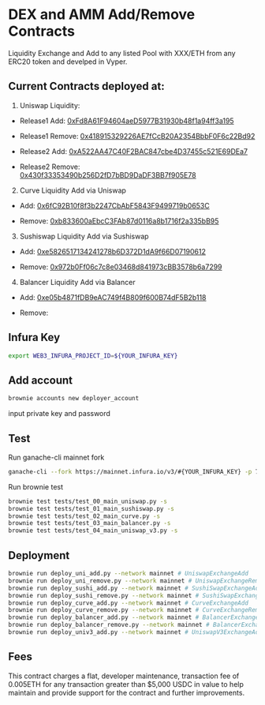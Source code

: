 # DEX and AMM Add/Remove Contracts
Liquidity Exchange and Add to any listed Pool with XXX/ETH from any ERC20 token and develped in Vyper.

## Current Contracts deployed at:
1. Uniswap Liquidity:
  * Release1 Add: [0xFd8A61F94604aeD5977B31930b48f1a94ff3a195](https://etherscan.io/address/0xFd8A61F94604aeD5977B31930b48f1a94ff3a195)

  * Release1 Remove: [0x418915329226AE7fCcB20A2354BbbF0F6c22Bd92](https://etherscan.io/address/0x418915329226AE7fCcB20A2354BbbF0F6c22Bd92)

  * Release2 Add: [0xA522AA47C40F2BAC847cbe4D37455c521E69DEa7](https://etherscan.io/address/0xA522AA47C40F2BAC847cbe4D37455c521E69DEa7)

  * Release2 Remove: [0x430f33353490b256D2fD7bBD9DaDF3BB7f905E78](https://etherscan.io/address/0x430f33353490b256D2fD7bBD9DaDF3BB7f905E78)


2. Curve Liquidity Add via Uniswap
  * Add: [0x6fC92B10f8f3b2247CbAbF5843F9499719b0653C](https://etherscan.io/address/0x6fC92B10f8f3b2247CbAbF5843F9499719b0653C)

  * Remove: [0xb833600aEbcC3FAb87d0116a8b1716f2a335bB95](https://etherscan.io/address/0xb833600aEbcC3FAb87d0116a8b1716f2a335bB95)


3. Sushiswap Liquidity Add via Sushiswap
  * Add: [0xe5826517134241278b6D372D1dA9f66D07190612](https://etherscan.io/address/0xe5826517134241278b6D372D1dA9f66D07190612)

  * Remove: [0x972b0Ff06c7c8e03468d841973cBB3578b6a7299](https://etherscan.io/address/0x972b0Ff06c7c8e03468d841973cBB3578b6a7299)


4. Balancer Liquidity Add via Balancer
  * Add: [0xe05b4871fDB9eAC749f4B809f600B74dF5B2b118](https://etherscan.io/address/0xe05b4871fDB9eAC749f4B809f600B74dF5B2b118)

  * Remove: [](https://etherscan.io/address/)


## Infura Key
```bash
export WEB3_INFURA_PROJECT_ID=${YOUR_INFURA_KEY}
```

## Add account
```bash
brownie accounts new deployer_account
```

input private key and password


## Test
Run ganache-cli mainnet fork

```bash
ganache-cli --fork https://mainnet.infura.io/v3/#{YOUR_INFURA_KEY} -p 7545 -e 10000
```

Run brownie test

```bash
brownie test tests/test_00_main_uniswap.py -s
brownie test tests/test_01_main_sushiswap.py -s
brownie test tests/test_02_main_curve.py -s
brownie test tests/test_03_main_balancer.py -s
brownie test tests/test_04_main_uniswap_v3.py -s
```

## Deployment
```bash
brownie run deploy_uni_add.py --network mainnet # UniswapExchangeAdd
brownie run deploy_uni_remove.py --network mainnet # UniswapExchangeRemove
brownie run deploy_sushi_add.py --network mainnet # SushiSwapExchangeAdd
brownie run deploy_sushi_remove.py --network mainnet # SushiSwapExchangeRemove
brownie run deploy_curve_add.py --network mainnet # CurveExchangeAdd
brownie run deploy_curve_remove.py --network mainnet # CurveExchangeRemove
brownie run deploy_balancer_add.py --network mainnet # BalancerExchangeAdd
brownie run deploy_balancer_remove.py --network mainnet # BalancerExchangeRemove
brownie run deploy_univ3_add.py --network mainnet # UniswapV3ExchangeAdd
```

## Fees
This contract charges a flat, developer maintenance, transaction fee of 0.005ETH for any transaction greater than $5,000 USDC in value to help maintain and provide support for the contract and further improvements.